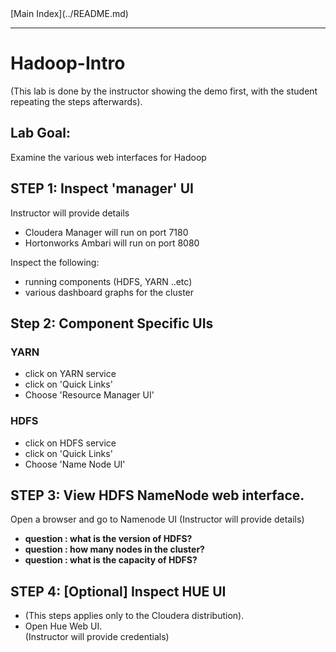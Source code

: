 <link rel='stylesheet' href='../assets/css/main.css'/>
[Main Index](../README.md)

-----

# Hadoop-Intro

(This lab is done by the instructor showing the demo first, with the student repeating the steps afterwards).

## Lab Goal:
Examine the various web interfaces for Hadoop

## STEP 1:  Inspect 'manager' UI
Instructor will provide details
- Cloudera Manager will run on port 7180
- Hortonworks Ambari will run on port 8080

Inspect the following:
- running components (HDFS, YARN ..etc)
- various dashboard graphs for the cluster

## Step 2: Component Specific UIs
### YARN
- click on YARN service
- click on 'Quick Links'
- Choose 'Resource Manager UI'

### HDFS
- click on HDFS service
- click on 'Quick Links'
- Choose 'Name Node UI'

## STEP 3: View HDFS NameNode web interface.
 Open a browser and go to Namenode UI (Instructor will provide details)

- **question : what is the version of HDFS?** 
- **question : how many nodes in the cluster?** 
- **question : what is the capacity of HDFS?** 


## STEP 4: [Optional] Inspect HUE UI

- (This steps applies only to the Cloudera distribution). 
- Open Hue Web UI.  
(Instructor will provide credentials)
